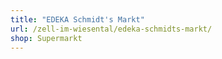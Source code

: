 ```yaml
---
title: "EDEKA Schmidt's Markt"
url: /zell-im-wiesental/edeka-schmidts-markt/
shop: Supermarkt
---
```

